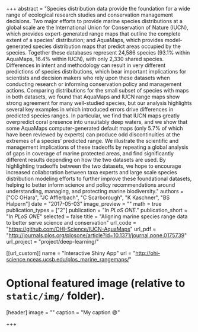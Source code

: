 +++
abstract = "Species distribution data provide the foundation for a wide range of ecological research studies and conservation management decisions. Two major efforts to provide marine species distributions at a global scale are the International Union for Conservation of Nature (IUCN), which provides expert-generated range maps that outline the complete extent of a species' distribution; and AquaMaps, which provides model-generated species distribution maps that predict areas occupied by the species. Together these databases represent 24,586 species (93.1% within AquaMaps, 16.4% within IUCN), with only 2,330 shared species. Differences in intent and methodology can result in very different predictions of species distributions, which bear important implications for scientists and decision makers who rely upon these datasets when conducting research or informing conservation policy and management actions. Comparing distributions for the small subset of species with maps in both datasets, we found that AquaMaps and IUCN range maps show strong agreement for many well-studied species, but our analysis highlights several key examples in which introduced errors drive differences in predicted species ranges. In particular, we find that IUCN maps greatly overpredict coral presence into unsuitably deep waters, and we show that some AquaMaps computer-generated default maps (only 5.7% of which have been reviewed by experts) can produce odd discontinuities at the extremes of a species’ predicted range. We illustrate the scientific and management implications of these tradeoffs by repeating a global analysis of gaps in coverage of marine protected areas, and find significantly different results depending on how the two datasets are used. By highlighting tradeoffs between the two datasets, we hope to encourage increased collaboration between taxa experts and large scale species distribution modeling efforts to further improve these foundational datasets, helping to better inform science and policy recommendations around understanding, managing, and protecting marine biodiversity."
authors = ["CC OHara", "JC Afflerbach", "C Scarborough", "K Kaschner", "BS Halpern"]
date = "2017-05-03"
image_preview = ""
math = true
publication_types = ["2"]
publication = "In *PLoS ONE*."
publication_short = "In *PLoS ONE*"
selected = false
title = "Aligning marine species range data to better serve science and conservation"
url_code = "https://github.com/OHI-Science/IUCN-AquaMaps"
url_pdf = "http://journals.plos.org/plosone/article?id=10.1371/journal.pone.0175739"
url_project = "project/deep-learning/"

[[url_custom]]
name = "Interactive Shiny App"
url = "http://ohi-science.nceas.ucsb.edu/plos_marine_rangemaps/"

# Optional featured image (relative to `static/img/` folder).
[header]
image = ""
caption = "My caption :smile:"

+++


